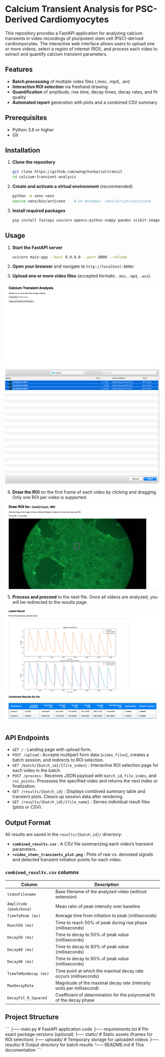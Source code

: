 # Calcium Transient Analysis for PSC-Derived Cardiomyocytes

This repository provides a FastAPI application for analyzing calcium transients in video recordings of pluripotent stem cell (PSC)-derived cardiomyocytes. The interactive web interface allows users to upload one or more videos, select a region of interest (ROI), and process each video to extract and quantify calcium transient parameters.

## Features

- **Batch processing** of multiple video files (.mov, .mp4, .avi)  
- **Interactive ROI selection** via freehand drawing  
- **Quantification** of amplitude, rise time, decay times, decay rates, and fit quality  
- **Automated report** generation with plots and a combined CSV summary  

## Prerequisites

- Python 3.8 or higher  
- Git  

## Installation

1. **Clone the repository**  
   ```bash
   git clone https://github.com/wongchunka/caltransit
   cd calcium-transient-analysis
   ```

2. **Create and activate a virtual environment** (recommended)  
   ```bash
   python -m venv venv
   source venv/bin/activate    # On Windows: venv\Scripts\activate
   ```

3. **Install required packages**  
   ```bash
   pip install fastapi uvicorn opencv-python numpy pandas scikit-image openpyxl pywavelets scipy matplotlib
   ```

## Usage

1. **Start the FastAPI server**  
   ```bash
   uvicorn main:app --host 0.0.0.0 --port 8000 --reload
   ```

2. **Open your browser** and navigate to `http://localhost:8000/`

3. **Upload one or more video files** (accepted formats: `.mov`, `.mp4`, `.avi`).

![caltransit_1.png](demo/caltransit_1.png)
![caltransit_2.png](demo/caltransit_2.png)

4. **Draw the ROI** on the first frame of each video by clicking and dragging. Only one ROI per video is supported.

![caltransit_3.png](demo/caltransit_3.png)

5. **Process and proceed** to the next file. Once all videos are analyzed, you will be redirected to the results page.

![caltransit_4.png](demo/caltransit_4.png)
![caltransit_5.png](demo/caltransit_5.png)

## API Endpoints

- `GET /` : Landing page with upload form.  
- `POST /upload` : Accepts multipart form data (`video_files`), creates a batch session, and redirects to ROI selection.  
- `GET /batch/{batch_id}/{file_index}` : Interactive ROI selection page for each video in the batch.  
- `POST /process` : Receives JSON payload with `batch_id`, `file_index`, and `roi_points`. Processes the specified video and returns the next index or finalization.  
- `GET /results/{batch_id}` : Displays combined summary table and transient plots. Cleans up session data after rendering.  
- `GET /results/{batch_id}/{file_name}` : Serves individual result files (plots or CSV).  

## Output Format

All results are saved in the `results/{batch_id}/` directory:

- **`combined_results.csv`** : A CSV file summarizing each video’s transient parameters.  
- **`<video_stem>_transients_plot.png`** : Plots of raw vs. denoised signals and detected transient initiation points for each video.  

### `combined_results.csv` columns

| Column                  | Description                                                                                     |
|-------------------------|-------------------------------------------------------------------------------------------------|
| `VideoFilename`         | Base filename of the analyzed video (without extension)                                         |
| `Amplitude (peak/base)` | Mean ratio of peak intensity over baseline                                                      |
| `TimeToPeak (ms)`       | Average time from initiation to peak (milliseconds)                                             |
| `Reach50 (ms)`          | Time to reach 50% of peak during rise phase (milliseconds)                                      |
| `Decay50 (ms)`          | Time to decay to 50% of peak value (milliseconds)                                               |
| `Decay80 (ms)`          | Time to decay to 80% of peak value (milliseconds)                                               |
| `Decay90 (ms)`          | Time to decay to 90% of peak value (milliseconds)                                               |
| `TimeToMaxDecay (ms)`   | Time point at which the maximal decay rate occurs (milliseconds)                                |
| `MaxDecayRate`          | Magnitude of the maximal decay rate (intensity units per millisecond)                           |
| `DecayFit_R_Squared`    | Coefficient of determination for the polynomial fit of the decay phase                          |

## Project Structure

\`\`\`
├── main.py                # FastAPI application code
├── requirements.txt       # Pin exact package versions (optional)
├── static/                # Static assets (frames for ROI selection)
├── uploads/               # Temporary storage for uploaded videos
├── results/               # Output directory for batch results
└── README.md              # This documentation
\`\`\`

